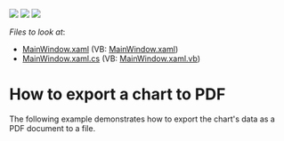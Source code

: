 <!-- default badges list -->
![](https://img.shields.io/endpoint?url=https://codecentral.devexpress.com/api/v1/VersionRange/128569899/14.1.3%2B)
[![](https://img.shields.io/badge/Open_in_DevExpress_Support_Center-FF7200?style=flat-square&logo=DevExpress&logoColor=white)](https://supportcenter.devexpress.com/ticket/details/T111337)
[![](https://img.shields.io/badge/📖_How_to_use_DevExpress_Examples-e9f6fc?style=flat-square)](https://docs.devexpress.com/GeneralInformation/403183)
<!-- default badges end -->
<!-- default file list -->
*Files to look at*:

* [MainWindow.xaml](./CS/ExportToPdf/MainWindow.xaml) (VB: [MainWindow.xaml](./VB/ExportToPdf/MainWindow.xaml))
* [MainWindow.xaml.cs](./CS/ExportToPdf/MainWindow.xaml.cs) (VB: [MainWindow.xaml.vb](./VB/ExportToPdf/MainWindow.xaml.vb))
<!-- default file list end -->
# How to export a chart to PDF


The following example demonstrates how to export the chart's data as a PDF document to a file.

<br/>


